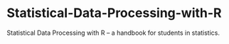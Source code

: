 ﻿# Statistical-Data-Processing-with-R
Statistical Data Processing with R – a handbook for students in statistics.
